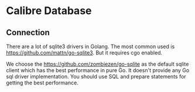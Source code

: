 # Calibre Database

## Connection

There are a lot of sqlite3 drivers in Golang. The most common used is https://github.com/mattn/go-sqlite3.
But it requires cgo enabled.

We choose the https://github.com/zombiezen/go-sqlite as the default sqlite client which has the best performance in pure Go.
It doesn't provide any Go sql driver implementation.
You should use SQL and prepare statements for getting the best performance.
